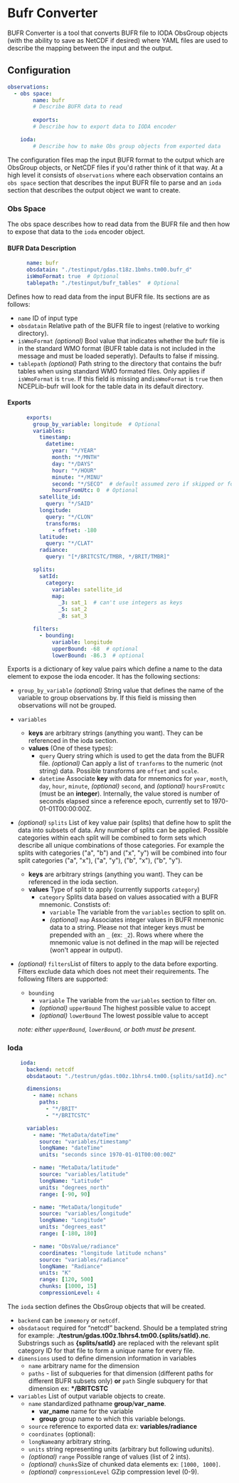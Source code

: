 # Bufr Converter

BUFR Converter is a tool that converts BUFR file to IODA ObsGroup objects (with the ability to save 
as NetCDF if desired) where YAML files are used to describe the mapping between the input and the 
output.

## Configuration

```yaml
observations:
  - obs space:
        name: bufr
        # Describe BUFR data to read
        
        exports:
        # Describe how to export data to IODA encoder

    ioda:
        # Describe how to make Obs group objects from exported data
```

The configuration files map the input BUFR format to the output which are ObsGroup objects, or 
NetCDF files if you'd rather think of it that way. At a high level it consists of `observations` 
where each observation contains an `obs space` section that describes the input BUFR file to parse
and an `ioda` section that describes the output object we want to create.

### Obs Space

The obs space describes how to read data from the BUFR file and then how to expose that data to the
`ioda` encoder object.

#### BUFR Data Description

```yaml
      name: bufr
      obsdatain: "./testinput/gdas.t18z.1bmhs.tm00.bufr_d"
      isWmoFormat: true  # Optional
      tablepath: "./testinput/bufr_tables"  # Optional
```

Defines how to read data from the input BUFR file. Its sections are as follows:

* `name` ID of input type
* `obsdatain` Relative path of the BUFR file to ingest (relative to working directory).
* `isWmoFormat` _(optional)_ Bool value that indicates whether the bufr file is in the standard WMO 
   format (BUFR table data is not included in the message and must be loaded seperatly). Defaults
   to false if missing.
* `tablepath` _(optional)_ Path string to the directory that contains the bufr tables when using 
   standard WMO formated files. Only applies if `isWmoFormat` is `true`. If this field is missing 
   and`isWmoFormat` is `true` then NCEPLib-bufr will look for the table data in its default
   directory.

#### Exports

```yaml
      exports:
        group_by_variable: longitude  # Optional
        variables:
          timestamp:
            datetime:
              year: "*/YEAR"
              month: "*/MNTH"
              day: "*/DAYS"
              hour: "*/HOUR"
              minute: "*/MINU"
              second: "*/SECO"  # default assumed zero if skipped or found as missing
              hoursFromUtc: 0  # Optional
          satellite_id:
            query: "*/SAID"
          longitude:
            query: "*/CLON"
            transforms:
              - offset: -180
          latitude:
            query: "*/CLAT"
          radiance:
            query: "[*/BRITCSTC/TMBR, */BRIT/TMBR]"

        splits:
          satId:
            category:
              variable: satellite_id
              map:
                _3: sat_1  # can't use integers as keys
                _5: sat_2
                _8: sat_3

        filters:
          - bounding:
              variable: longitude
              upperBound: -68  # optional
              lowerBound: -86.3  # optional
```
Exports is a dictionary of key value pairs which define a name to the data element to expose the 
ioda encoder. It has the following sections:

* `group_by_variable` _(optional)_ String value that defines the name of the variable to group 
   observations by. If this field is missing then observations will not be grouped.

* `variables`
  * **keys** are arbitrary strings (anything you want). They can be referenced in the ioda section.
  * **values** (One of these types):
    * `query` Query string which is used to get the data from the BUFR file. _(optional)_ Can 
      apply a list of `tranforms` to the numeric (not string) data. Possible transforms are 
      `offset` and `scale`.
    * `datetime` Associate **key** with data for mnemonics for `year`, `month`, `day`, `hour`,
      `minute`, _(optional)_ `second`, and _(optional)_ `hoursFromUtc` (must be an **integer**).
      Internally, the value stored is number of seconds elapsed since a reference epoch, currently
      set to 1970-01-01T00:00:00Z.
      

* _(optional)_ `splits` List of key value pair (splits) that define how to split the data into 
  subsets of data. Any number of splits can be applied. Possible categories within each split will 
  be combined to form sets which describe all unique combinations of those categories. For example 
  the splits with categories ("a", "b") and ("x", "y") will be combined into four split categories 
  ("a", "x"), ("a", "y"), ("b", "x"), ("b", "y").
  * **keys** are arbitrary strings (anything you want). They can be referenced in the ioda section.
  * **values** Type of split to apply (currently supports `category`)
    * `category` Splits data based on values assocatied with a BUFR mnemonic. Constists of:
      * `variable` The variable from the `variables` section to split on.
      * _(optional)_ `map` Associates integer values in BUFR mnemonic data to a string. Please not 
        that integer keys must be prepended with an `_` (ex: `_2`). Rows where where the mnemonic 
        value is not defined in the map will be rejected (won't appear in output).
  

* _(optional)_ `filters`List of filters to apply to the data before exporting. Filters exclude data
  which does not meet their requirements. The following filters are supported:
    * `bounding`
      * `variable` The variable from the `variables` section to filter on.
      * _(optional)_ `upperBound` The highest possible value to accept
      * _(optional)_ `lowerBound` The lowest possible value to accept
  
    _note: either `upperBound`, `lowerBound`, or both must be present._
        

### Ioda

```yaml
    ioda:
      backend: netcdf
      obsdataout: "./testrun/gdas.t00z.1bhrs4.tm00.{splits/satId}.nc"

      dimensions:
        - name: nchans
          paths:
            - "*/BRIT"
            - "*/BRITCSTC"

      variables:
        - name: "MetaData/dateTime"
          source: "variables/timestamp"
          longName: "dateTime"
          units: "seconds since 1970-01-01T00:00:00Z"

        - name: "MetaData/latitude"
          source: "variables/latitude"
          longName: "Latitude"
          units: "degrees_north"
          range: [-90, 90]

        - name: "MetaData/longitude"
          source: "variables/longitude"
          longName: "Longitude"
          units: "degrees_east"
          range: [-180, 180]

        - name: "ObsValue/radiance"
          coordinates: "longitude latitude nchans"
          source: "variables/radiance"
          longName: "Radiance"
          units: "K"
          range: [120, 500]
          chunks: [1000, 15]
          compressionLevel: 4
```

The `ioda` section defines the ObsGroup objects that will be created. 

* `backend` can be `inmemory` or `netcdf`.
* `obsdataout` required for “netcdf” backend. Should be a templated string for example: 
  **./testrun/gdas.t00z.1bhrs4.tm00.{splits/satId}.nc**. Substrings such as **{splits/satId}** are 
  replaced with the relevant split category ID for that file to form a unique name for every file.
* `dimensions` used to define dimension information in variables
    * `name` arbitrary name for the dimension
    * `paths` - list of subqueries for that dimension (different paths for different BUFR subsets only) **or** `path` Single subquery for that dimension ex:
       **\*/BRITCSTC**
* `variables` List of output variable objects to create.
  * `name` standardized pathname **group**/**var_name**. 
    * **var_name** name for the variable
    * **group** group name to which this variable belongs.
  * `source` reference to exported data ex: **variables/radiance**
  * `coordinates` (optional):
  * `longName`any arbitrary string.
  * `units` string representing units (arbitrary but following udunits).
  * _(optional)_ `range` Possible range of values (list of 2 ints).
  * _(optional)_ `chunks`Size of chunked data elements ex: `[1000, 1000]`.
  * _(optional)_ `compressionLevel` GZip compression level (0-9).
  
